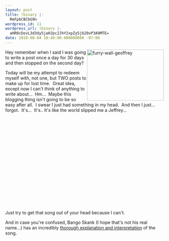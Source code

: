 ```yaml
---
layout: post
title: !binary |-
  RmFpbCBCbG9n
wordpress_id: 11
wordpress_url: !binary |-
  aHR0cDovL3d3dy5jaHJpc2JhY2xpZy5jb20vP3A9MTE=
date: 2010-08-04 10:49:00.000000000 -07:00
---
```

<p><a href="http://lh6.ggpht.com/_Gbfb8b5xvyI/TFm6zV7L8yI/AAAAAAAAAkU/FzG67RZbakE/s1600-h/furry-wall-geoffrey%5B15%5D.jpg"><img style="border-bottom: 0px; border-left: 0px; display: inline; margin-left: 0px; border-top: 0px; margin-right: 0px; border-right: 0px" title="furry-wall-geoffrey" border="0" alt="furry-wall-geoffrey" align="right" src="http://lh6.ggpht.com/_Gbfb8b5xvyI/TFm6zt_6daI/AAAAAAAAAkY/R4CRgwSTFKI/furry-wall-geoffrey_thumb%5B11%5D.jpg?imgmax=800" width="244" height="162" /></a> </p>  <p>Hey remember when I said I was going to write a post once a day for 30 days and then stopped on the second day?</p>  <p>Today will be my attempt to redeem myself with, not one, but TWO posts to make up for lost time.&#160; Great idea, except now I can't think of anything to write about...&#160; Hm...&#160; Maybe this blogging thing isn't going to be so easy after all.&#160; I swear I just had something in my head.&#160; And then I just... forgot.&#160; It's...&#160; It's.. It's like the world slipped me a Jeffrey...</p>  <p>&#160;</p>  <div style="padding-bottom: 0px; margin: 0px; padding-left: 0px; padding-right: 0px; display: inline; float: none; padding-top: 0px" id="scid:5737277B-5D6D-4f48-ABFC-DD9C333F4C5D:683321f8-6d40-4616-b3a2-6727c92e6d31" class="wlWriterEditableSmartContent"><div><object width="400" height="250"><param name="movie" value="http://www.youtube-nocookie.com/v/0VMpQX2cWiw&amp;hl=en_US&amp;fs=1?color1=0x2b405b&amp;color2=0x6b8ab6"></param><param name="allowFullScreen" value="true"></param><param name="allowscriptaccess" value="always"></param><embed src="http://www.youtube-nocookie.com/v/0VMpQX2cWiw&amp;hl=en_US&amp;fs=1?color1=0x2b405b&amp;color2=0x6b8ab6" type="application/x-shockwave-flash" allowscriptaccess="always" allowfullscreen="true" width="400" height="250"></embed></object></div></div>  <p>Just try to get that song out of your head because I can't.</p>  <p>And in case you're confused, Bango Skank (I hope that's not his real name...) has an incredibly <a href="http://answers.yahoo.com/question/index?qid=20100614045813AAdmGfe" target="_blank">thorough explanation and interpretation</a> of the song.</p>
